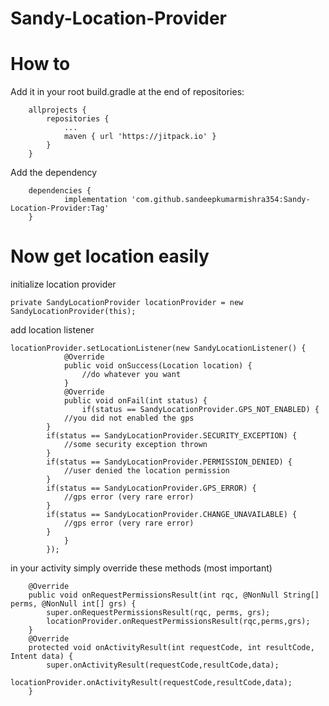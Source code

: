 # Sandy-Location-Provider


# How to

Add it in your root build.gradle at the end of repositories:
````
	allprojects {
		repositories {
			...
			maven { url 'https://jitpack.io' }
		}
	}
````

Add the dependency
````
	dependencies {
	        implementation 'com.github.sandeepkumarmishra354:Sandy-Location-Provider:Tag'
	}

````

# Now get location easily

initialize location provider
````
private SandyLocationProvider locationProvider = new SandyLocationProvider(this);
````
add location listener
````
locationProvider.setLocationListener(new SandyLocationListener() {
            @Override
            public void onSuccess(Location location) {
                //do whatever you want
            }
            @Override
            public void onFail(int status) {
                if(status == SandyLocationProvider.GPS_NOT_ENABLED) {
			//you did not enabled the gps
		}
		if(status == SandyLocationProvider.SECURITY_EXCEPTION) {
			//some security exception thrown
		}
		if(status == SandyLocationProvider.PERMISSION_DENIED) {
			//user denied the location permission
		}
		if(status == SandyLocationProvider.GPS_ERROR) {
			//gps error (very rare error)
		}
		if(status == SandyLocationProvider.CHANGE_UNAVAILABLE) {
			//gps error (very rare error)
		}
            }
        });
````
in your activity simply override these methods (most important)
````
    @Override
    public void onRequestPermissionsResult(int rqc, @NonNull String[] perms, @NonNull int[] grs) {
        super.onRequestPermissionsResult(rqc, perms, grs);
        locationProvider.onRequestPermissionsResult(rqc,perms,grs);
    }
    @Override
    protected void onActivityResult(int requestCode, int resultCode, Intent data) {
        super.onActivityResult(requestCode,resultCode,data);
        locationProvider.onActivityResult(requestCode,resultCode,data);
    }
````

